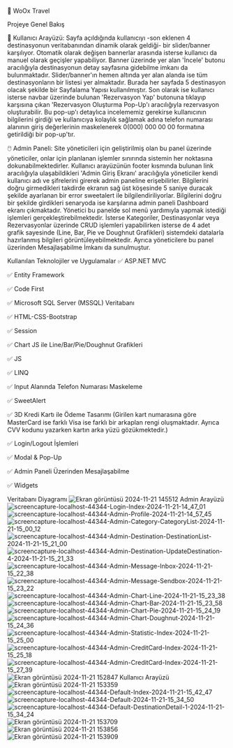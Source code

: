 🛫 WoOx Travel

Projeye Genel Bakış

👤 Kullanıcı Arayüzü: Sayfa açıldığında kullanıcıyı -son eklenen 4 destinasyonun veritabanından dinamik olarak geldiği- bir slider/banner karşılıyor. Otomatik olarak değişen bannerlar arasında isterse kullanıcı da manuel olarak geçişler yapabiliyor. Banner üzerinde yer alan 'İncele' butonu aracılığıyla destinasyonun detay sayfasına gidebilme imkanı da bulunmaktadır. Slider/banner'ın hemen altında yer alan alanda ise tüm destinasyonların bir listesi yer almaktadır. Burada her sayfada 5 destinasyon olacak şekilde bir Sayfalama Yapısı kullanılmıştır. Son olarak ise kullanıcı isterse navbar üzerinde bulunan 'Rezervasyon Yap' butonuna tıklayıp karşısına çıkan 'Rezervasyon Oluşturma Pop-Up'ı aracılığıyla rezervasyon oluşturabilir. Bu pop-up'ı detaylıca incelememiz gerekirse kullanıcının bilgilerini girdiği ve kullanıcıya kolaylık sağlamak adına telefon numarası alanının giriş değerlerinin maskelenerek 0(000) 000 00 00 formatına getirildiği bir pop-up'tır.

🖱️ Admin Paneli: Site yöneticileri için geliştirilmiş olan bu panel üzerinde yöneticiler, onlar için planlanan işlemler sınırında sistemin her noktasına dokunabilmektedirler. Kullanıcı arayüzünün footer kısmında bulunan link aracılığıyla ulaşabildikleri 'Admin Giriş Ekranı' aracılığıyla yöneticiler kendi kullanıcı adı ve şifrelerini girerek admin paneline erişebilirler. Bilgilerini doğru girmedikleri takdirde ekranın sağ üst köşesinde 5 saniye duracak şekilde ayarlanan bir error sweetalert ile bilgilendiriliyorlar. Bilgilerini doğru bir şekilde girdikleri senaryoda ise karşılarına admin paneli Dashboard ekranı çıkmaktadır. Yönetici bu panelde sol menü yardımıyla yapmak istediği işlemleri gerçekleştirebilmektedir. İsterse Kategoriler, Destinasyonlar veya Rezervasyonlar üzerinde CRUD işlemleri yapabilirken isterse de 4 adet grafik sayesinde (Line, Bar, Pie ve Doughnut Grafikleri) sistemdeki datalarla hazırlanmış bilgileri görüntüleyebilmektedir. Ayrıca yöneticilere bu panel üzerinden Mesajlaşabilme İmkanı da sunulmuştur.

Kullanılan Teknolojiler ve Uygulamalar
✅ ASP.NET MVC

✅ Entity Framework

✅ Code First

✅ Microsoft SQL Server (MSSQL) Veritabanı

✅ HTML-CSS-Bootstrap

✅ Session

✅ Chart JS ile Line/Bar/Pie/Doughnut Grafikleri

✅ JS

✅ LINQ

✅ Input Alanında Telefon Numarası Maskeleme

✅ SweetAlert

✅ 3D Kredi Kartı ile Ödeme Tasarımı (Girilen kart numarasına göre MasterCard ise farklı Visa ise farklı bir arkaplan rengi oluşmaktadır. Ayrıca CVV kodunu yazarken kartın arka yüzü gözükmektedir.)

✅ Login/Logout İşlemleri

✅ Modal & Pop-Up

✅ Admin Paneli Üzerinden Mesajlaşabilme

✅ Widgets


Veritabanı Diyagramı
![Ekran görüntüsü 2024-11-21 145512](https://github.com/user-attachments/assets/2076f4eb-a9a6-465b-a1cd-aae33475be0e)
Admin Arayüzü
![screencapture-localhost-44344-Login-Index-2024-11-21-14_47_01](https://github.com/user-attachments/assets/b6176eb0-3b05-4ce8-9f9e-6c6ace040ff4)
![screencapture-localhost-44344-Admin-Profile-2024-11-21-14_57_45](https://github.com/user-attachments/assets/850e6341-d6c3-43e9-8ca7-dcdf24a9099f)
![screencapture-localhost-44344-Admin-Category-CategoryList-2024-11-21-15_00_12](https://github.com/user-attachments/assets/5ca9fb24-bad4-4451-ae79-1f241aab9976)
![screencapture-localhost-44344-Admin-Destination-DestinationList-2024-11-21-15_21_00](https://github.com/user-attachments/assets/6097b2eb-13dc-4913-a503-82c26723af4c)
![screencapture-localhost-44344-Admin-Destination-UpdateDestination-4-2024-11-21-15_21_33](https://github.com/user-attachments/assets/a2fee8b5-ca30-4287-bfbc-ca1ad2eed180)
![screencapture-localhost-44344-Admin-Message-Inbox-2024-11-21-15_22_38](https://github.com/user-attachments/assets/fe69152d-5503-4b8d-bfac-4371b4690bd8)
![screencapture-localhost-44344-Admin-Message-Sendbox-2024-11-21-15_23_22](https://github.com/user-attachments/assets/b6a0b37a-7d24-45ef-ab05-ec065fc89686)
![screencapture-localhost-44344-Admin-Chart-Line-2024-11-21-15_23_38](https://github.com/user-attachments/assets/5dd8b2de-e3ef-4781-b6de-af68c680d493)
![screencapture-localhost-44344-Admin-Chart-Bar-2024-11-21-15_23_58](https://github.com/user-attachments/assets/33b017de-8121-4bf0-ba13-1b606254f204)
![screencapture-localhost-44344-Admin-Chart-Pie-2024-11-21-15_24_19](https://github.com/user-attachments/assets/f92208eb-81a7-4f19-81c0-36809f9c7385)
![screencapture-localhost-44344-Admin-Chart-Doughnut-2024-11-21-15_24_36](https://github.com/user-attachments/assets/81c54b6e-6431-48d0-80da-472af590e43e)
![screencapture-localhost-44344-Admin-Statistic-Index-2024-11-21-15_25_00](https://github.com/user-attachments/assets/cd270895-4878-4055-ab4d-21176cbd1190)
![screencapture-localhost-44344-Admin-CreditCard-Index-2024-11-21-15_25_18](https://github.com/user-attachments/assets/b622e9a4-8a3c-4b78-841c-01374661159d)
![screencapture-localhost-44344-Admin-CreditCard-Index-2024-11-21-15_27_39](https://github.com/user-attachments/assets/94531933-59db-4193-bbdb-39d6ae16a498)
![Ekran görüntüsü 2024-11-21 152847](https://github.com/user-attachments/assets/9c17f328-c309-48f3-acb2-aeda9b2df791)
Kullanıcı Arayüzü
![Ekran görüntüsü 2024-11-21 153359](https://github.com/user-attachments/assets/b993d90c-fdd0-4a0f-b5fe-ba3b0e59799c)
![screencapture-localhost-44344-Default-Index-2024-11-21-15_42_47](https://github.com/user-attachments/assets/8a62ded6-68ce-4a6e-9165-998f6fb75724)
![screencapture-localhost-44344-Default-2024-11-21-15_34_50](https://github.com/user-attachments/assets/a15a8dd8-7356-4954-adde-4f74a99ee413)
![screencapture-localhost-44344-Default-DestinationDetail-1-2024-11-21-15_34_24](https://github.com/user-attachments/assets/6a3542f3-068e-44c1-93f1-7e3555620b12)
![Ekran görüntüsü 2024-11-21 153709](https://github.com/user-attachments/assets/05748f7a-e0e4-477a-af02-e0953d6e7e6a)
![Ekran görüntüsü 2024-11-21 153856](https://github.com/user-attachments/assets/02436943-a209-4d07-89fa-2e1b4d54c117)
![Ekran görüntüsü 2024-11-21 153909](https://github.com/user-attachments/assets/b9ca34b8-30ed-470c-a43a-7cb7a90ab228)


